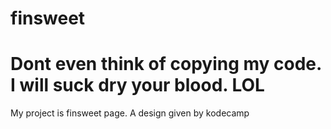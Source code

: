 # finsweet
# Dont even think of copying my code. I will suck dry your blood. LOL
My project is finsweet page. A design given by kodecamp
